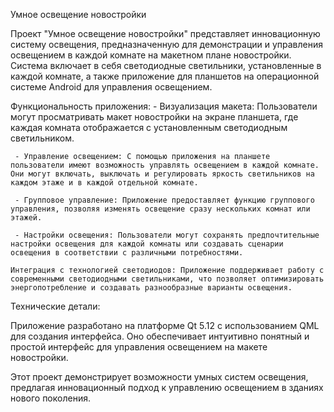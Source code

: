 Умное освещение новостройки

Проект "Умное освещение новостройки" представляет инновационную систему освещения, предназначенную для демонстрации и управления освещением в каждой комнате на макетном плане новостройки. Система включает в себя светодиодные светильники, установленные в каждой комнате, а также приложение для планшетов на операционной системе Android для управления освещением.

Функциональность приложения:
     - Визуализация макета: Пользователи могут просматривать макет новостройки на экране планшета, где каждая комната отображается с установленным светодиодным светильником.
     
     - Управление освещением: С помощью приложения на планшете пользователи имеют возможность управлять освещением в каждой комнате. Они могут включать, выключать и регулировать яркость светильников на каждом этаже и в каждой отдельной комнате.
     
     - Групповое управление: Приложение предоставляет функцию группового управления, позволяя изменять освещение сразу нескольких комнат или этажей.
     
     - Настройки освещения: Пользователи могут сохранять предпочтительные настройки освещения для каждой комнаты или создавать сценарии освещения в соответствии с различными потребностями.

    Интеграция с технологией светодиодов: Приложение поддерживает работу с современными светодиодными светильниками, что позволяет оптимизировать энергопотребление и создавать разнообразные варианты освещения.

Технические детали:

Приложение разработано на платформе Qt 5.12 с использованием QML для создания интерфейса. Оно обеспечивает интуитивно понятный и простой интерфейс для управления освещением на макете новостройки.

Этот проект демонстрирует возможности умных систем освещения, предлагая инновационный подход к управлению освещением в зданиях нового поколения.
